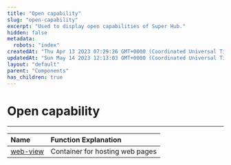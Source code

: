```yaml
---
title: "Open capability"
slug: "open-capability"
excerpt: "Used to display open capabilities of Super Hub."
hidden: false
metadata: 
  robots: "index"
createdAt: "Thu Apr 13 2023 07:29:26 GMT+0000 (Coordinated Universal Time)"
updatedAt: "Sun May 14 2023 12:13:03 GMT+0000 (Coordinated Universal Time)"
layout: "default"
parent: "Components"
has_children: true
---
```

# Open capability 
*** 
| Name                     | Function Explanation            |
| :----------------------- | :------------------------------ |
| [web-view](doc:web-view) | Container for hosting web pages |
